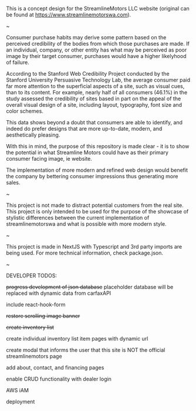 This is a concept design for the StreamlineMotors LLC website (original can be found at https://www.streamlinemotorswa.com).

~

Consumer purchase habits may derive some pattern based on the perceived credibility of the bodies from which those purchases are made. If an individual, company, or other entity has what may be perceived as poor image by their target consumer, purchases would have a higher likelyhood of failure.

According to the Stanford Web Credibility Project conducted by the Stanford University Persuasive Technology Lab, the average consumer paid far more attention to the superficial aspects of a site, such as visual cues, than to its content. For example, nearly half of all consumers (46.1%) in the study assessed the credibility of sites based in part on the appeal of the overall visual design of a site, including layout, typography, font size and color schemes.

This data shows beyond a doubt that consumers are able to identify, and indeed do prefer designs that are more up-to-date, modern, and aesthetically pleasing.

With this in mind, the purpose of this repository is made clear - it is to show the potential in what Streamline Motors could have as their primary consumer facing image, ie website.

The implementation of more modern and refined web design would benefit the company by bettering consumer impressions thus generating more sales.

~

This project is not made to distract potential customers from the real site. This project is only intended to be used for the purpose of the showcase of stylistic differences between the current implementation of streamlinemotorswa and what is possible with more modern style.

~

This project is made in NextJS with Typescript and 3rd party imports are being used. For more technical information, check package.json.

~

DEVELOPER TODOS:

~~progress development of json database~~ placeholder database will be replaced with dynamic data from carfaxAPI

include react-hook-form

~~restore scrolling image banner~~

~~create inventory list~~

create individual inventory list item pages with dynamic url

create modal that informs the user that this site is NOT the official streamlinemotors page

add about, contact, and financing pages

enable CRUD functionality with dealer login

AWS iAM

deployment
